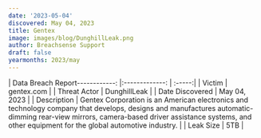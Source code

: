 ```yaml
---
date: '2023-05-04'
discovered: May 04, 2023
title: Gentex
image: images/blog/DunghillLeak.png
author: Breachsense Support
draft: false
yearmonths: 2023/may
---
```


| Data Breach Report------------:     |:-------------:    | :-----:|
| Victim      | gentex.com      | 
| Threat Actor      | DunghillLeak      | 
| Date Discovered      | May 04, 2023      | 
| Description      | Gentex Corporation is an American electronics and technology company that develops, designs and manufactures automatic-dimming rear-view mirrors, camera-based driver assistance systems, and other equipment for the global automotive industry.      | 
| Leak Size      | 5TB      | 

